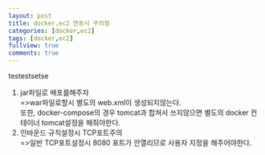 ```yaml
---
layout: post
title: docker,ec2 연동시 주의점
categories: [docker,ec2]
tags: [docker,ec2]
fullview: true
comments: true
---
```





testestsetse<br>
1. jar파일로 배포를해주자<br>
    =>war파일로할시 별도의 web.xml이 생성되지않는다. <br>
    또한, docker-compose의 경우 tomcat과 합쳐서 쓰지않으면 별도의 docker 컨테이너 tomcat설정을 해줘야한다.
2. 인바운드 규칙설정시 TCP포트주의 <br>
    =>일반 TCP포트설정시 8080 포트가 안열리므로 사용자 지정을 해주어야한다.<br>
